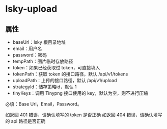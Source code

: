 # lsky-upload

## 属性

- baseUrl：lsky 根目录地址
- email：用户名
- password：密码
- tempPath：图片临时存放路径
- token：如果已经获取过 token，可直接填入
- tokenPath：获取 token 的接口路径，默认 /api/v1/tokens
- uploadPath：上传的接口路径，默认 /api/v1/upload
- strategyId：储存策略id，默认 1
- tinyKeys：调用 Tinypng 接口使用的 key，默认为空，则不进行压缩

必填：Base Url，Email，Password。

如返回 401 错误，请确认填写的 token 是否正确
如返回 404 错误，请确认填写的 api 路径是否正确